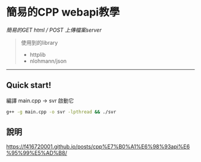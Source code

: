 # 簡易的CPP webapi教學
*簡易的GET html / POST 上傳檔案server*

> 使用到的library
> - httplib
> - nlohmann/json

---

## Quick start!
編譯 main.cpp -> svr
啟動它
```bash
g++ -g main.cpp -o svr -lpthread && ./svr
```


## 說明
https://f416720001.github.io/posts/cpp%E7%B0%A1%E6%98%93api%E6%95%99%E5%AD%B8/